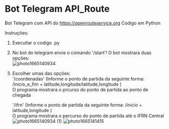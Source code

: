 # Bot Telegram API_Route
Bot Telegram com API do https://openrouteservice.org
Codigo em Python

Instruções:
1. Execultar o codigo .py
2. No bot do telegram envie o comando '/start'!
  O bot mostrara duas opções:<br>
![photo1665140934](https://user-images.githubusercontent.com/87435590/194543601-1d0bc53c-bfce-43f3-aba4-6a803e49f348.jpeg)

  
3. Escolher umas das opções:<br>
  '/coordenadas' (Informe o ponto de partida da seguinte forma: /inicio_e_fim + latitude,longitude/latitude,longitude )<br> O programa mostrara o prcurso do ponto de partida ao ponto de chegada
  
   '/ifrn' (Informe o ponto de partida da seguinte forma: /inicio + latitude,longitude )<br> O programa mostrara o percurso do ponto de partida até o IFRN Central<br>
  ![photo1665140934 (1)](https://user-images.githubusercontent.com/87435590/194543651-e34d4168-3246-465f-8aa2-ac5db32e7c8b.jpeg)
  ![photo1665141415](https://user-images.githubusercontent.com/87435590/194543683-a8fad615-359b-49ff-82d7-58c63209f2b6.jpeg)
